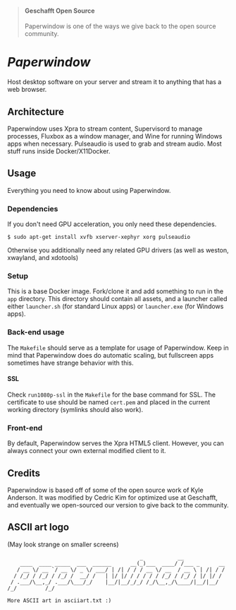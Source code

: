 > #### Geschafft Open Source
> Paperwindow is one of the ways we give back to the open source community.

# *Paperwindow*
Host desktop software on your server and stream it to anything that has a web browser.

## Architecture
Paperwindow uses Xpra to stream content, Supervisord to manage processes, Fluxbox as a window manager, and Wine for running Windows apps when necessary. Pulseaudio is used to grab and stream audio. Most stuff runs inside Docker/X11Docker.

## Usage
Everything you need to know about using Paperwindow.

### Dependencies
If you don't need GPU acceleration, you only need these dependencies.

```
$ sudo apt-get install xvfb xserver-xephyr xorg pulseaudio
```

Otherwise you additionally need any related GPU drivers (as well as weston, xwayland, and xdotools)

### Setup
This is a base Docker image. Fork/clone it and add something to run in the `app` directory. This directory should contain all assets, and a launcher called either `launcher.sh` (for standard Linux apps) or `launcher.exe` (for Windows apps).

### Back-end usage
The `Makefile` should serve as a template for usage of Paperwindow. Keep in mind that Paperwindow does do automatic scaling, but fullscreen apps sometimes have strange behavior with this.

#### SSL
Check `run1080p-ssl` in the `Makefile` for the base command for SSL. The certificate to use should be named `cert.pem` and placed in the current working directory (symlinks should also work).

### Front-end
By default, Paperwindow serves the Xpra HTML5 client. However, you can always connect your own external modified client to it.

## Credits
Paperwindow is based off of some of the open source work of Kyle Anderson. It was modified by Cedric Kim for optimized use at Geschafft, and eventually we open-sourced our version to give back to the community.

## ASCII art logo
(May look strange on smaller screens)

```
                                          _           __             
    ____  ____ _____  ___  ______      __(_)___  ____/ /___ _      __
   / __ \/ __ `/ __ \/ _ \/ ___/ | /| / / / __ \/ __  / __ \ | /| / /
  / /_/ / /_/ / /_/ /  __/ /   | |/ |/ / / / / / /_/ / /_/ / |/ |/ / 
 / .___/\__,_/ .___/\___/_/    |__/|__/_/_/ /_/\__,_/\____/|__/|__/  
/_/         /_/                                                      

More ASCII art in asciiart.txt :)
```
